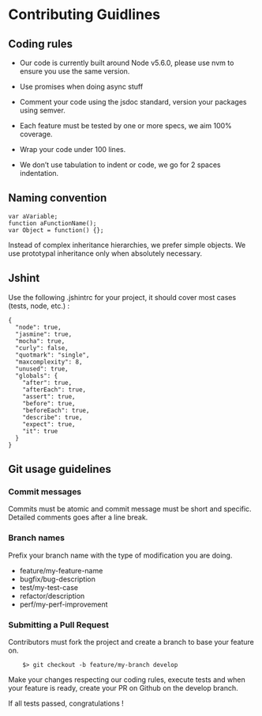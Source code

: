 # Contributing Guidlines

## Coding rules
- Our code is currently built around Node v5.6.0, please use nvm to ensure you use the same version.

- Use promises when doing async stuff

- Comment your code using the jsdoc standard, version your packages using semver.

- Each feature must be tested by one or more specs, we aim 100% coverage.

- Wrap your code under 100 lines.

- We don’t use tabulation to indent or code, we go for 2 spaces indentation.

## Naming convention
```
var aVariable;
function aFunctionName();
var Object = function() {};
```
Instead of complex inheritance hierarchies, we prefer simple objects. We use prototypal inheritance only when absolutely necessary.

## Jshint
Use the following .jshintrc for your project, it should cover most cases (tests, node, etc.) :
```
{
  "node": true,
  "jasmine": true,
  "mocha": true,
  "curly": false,
  "quotmark": "single",
  "maxcomplexity": 8,
  "unused": true,
  "globals": {
    "after": true,
    "afterEach": true,
    "assert": true,
    "before": true,
    "beforeEach": true,
    "describe": true,
    "expect": true,
    "it": true
  }
}
```

## Git usage guidelines
### Commit messages
Commits must be atomic and commit message must be short and specific. Detailed comments goes after a line break.

### Branch names
Prefix your branch name with the type of modification you are doing.

- feature/my-feature-name
- bugfix/bug-description
- test/my-test-case
- refactor/description
- perf/my-perf-improvement

### Submitting a Pull Request
Contributors must fork the project and create a branch to base your feature on.
```
    $> git checkout -b feature/my-branch develop
```
Make your changes respecting our coding rules, execute tests and when your feature is ready, create your PR on Github on the develop branch.

If all tests passed, congratulations !
